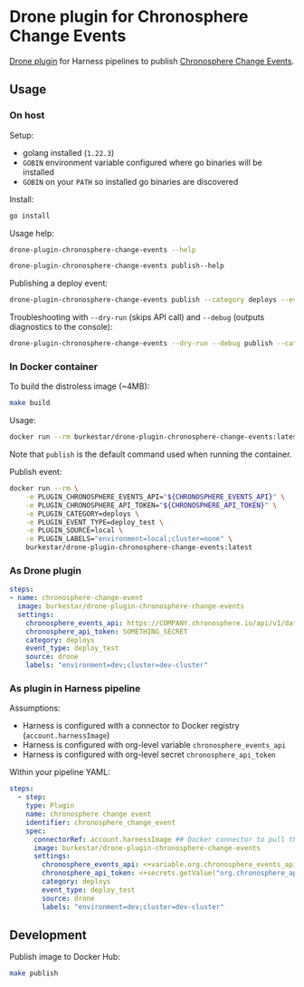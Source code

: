 # Drone plugin for Chronosphere Change Events

[Drone plugin](https://docs.drone.io/plugins/overview/) for Harness pipelines to publish [Chronosphere Change Events](https://docs.chronosphere.io/investigate/change-events).

## Usage

### On host

Setup:

- golang installed (`1.22.3`)
- `GOBIN` environment variable configured where go binaries will be installed
- `GOBIN` on your `PATH` so installed go binaries are discovered

Install:

```bash
go install
```

Usage help:

```bash
drone-plugin-chronosphere-change-events --help

drone-plugin-chronosphere-change-events publish--help
```

Publishing a deploy event:

```bash
drone-plugin-chronosphere-change-events publish --category deploys --event_type deploy_test --source local --labels 'environment=local;cluster=none'
```

Troubleshooting with `--dry-run` (skips API call) and `--debug` (outputs diagnostics to the console):

```bash
drone-plugin-chronosphere-change-events --dry-run --debug publish --category deploys --event_type deploy_test --source local --labels 'environment=local;cluster=none'
```

### In Docker container

To build the distroless image (~4MB):

```bash
make build
```

Usage:

```bash
docker run --rm burkestar/drone-plugin-chronosphere-change-events:latest --help
```

Note that `publish` is the default command used when running the container.

Publish event:

```bash
docker run --rm \
    -e PLUGIN_CHRONOSPHERE_EVENTS_API="${CHRONOSPHERE_EVENTS_API}" \
    -e PLUGIN_CHRONOSPHERE_API_TOKEN="${CHRONOSPHERE_API_TOKEN}" \
    -e PLUGIN_CATEGORY=deploys \
    -e PLUGIN_EVENT_TYPE=deploy_test \
    -e PLUGIN_SOURCE=local \
    -e PLUGIN_LABELS="environment=local;cluster=none" \
    burkestar/drone-plugin-chronosphere-change-events:latest
```


### As Drone plugin

```yaml
steps:
- name: chronosphere-change-event
  image: burkestar/drone-plugin-chronosphere-change-events
  settings:
    chronosphere_events_api: https://COMPANY.chronosphere.io/api/v1/data/events
    chronosphere_api_token: SOMETHING_SECRET
    category: deploys
    event_type: deploy_test
    source: drone
    labels: "environment=dev;cluster=dev-cluster"
```

### As plugin in Harness pipeline

Assumptions:

- Harness is configured with a connector to Docker registry (`account.harnessImage`)
- Harness is configured with org-level variable `chronosphere_events_api`
- Harness is configured with org-level secret `chronosphere_api_token`

Within your pipeline YAML:

```yaml
steps:
  - step:
    type: Plugin
    name: chronosphere change event
    identifier: chronosphere_change_event
    spec:
      connectorRef: account.harnessImage ## Docker connector to pull the plugin's Docker image
      image: burkestar/drone-plugin-chronosphere-change-events
      settings:
        chronosphere_events_api: <+variable.org.chronosphere_events_api>
        chronosphere_api_token: <+secrets.getValue("org.chronosphere_api_token")>
        category: deploys
        event_type: deploy_test
        source: drone
        labels: "environment=dev;cluster=dev-cluster"
```


## Development

Publish image to Docker Hub:

```bash
make publish
```
